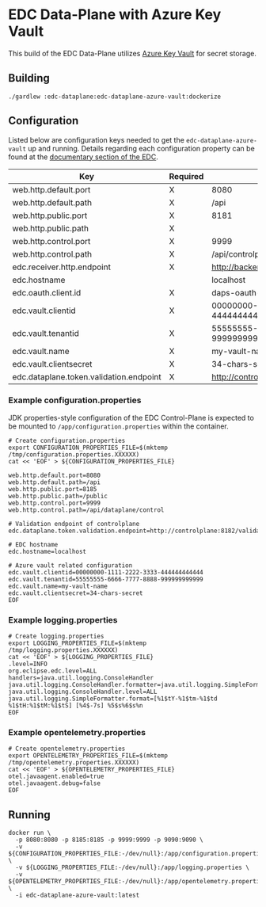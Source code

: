 # EDC Data-Plane with Azure Key Vault

This build of the EDC Data-Plane utilizes [Azure Key Vault](https://azure.microsoft.com/en-us/services/key-vault/#product-overview) for secret storage.

## Building

```shell
./gardlew :edc-dataplane:edc-dataplane-azure-vault:dockerize
```

## Configuration

Listed below are configuration keys needed to get the `edc-dataplane-azure-vault` up and running.
Details regarding each configuration property can be found at the [documentary section of the EDC](https://github.com/eclipse-edc/Connector/tree/main/docs).

| Key                                     | Required | Example                                     | Description |
|-----------------------------------------|----------|---------------------------------------------|-------------|
| web.http.default.port                   | X        | 8080                                        |             |
| web.http.default.path                   | X        | /api                                        |             |
| web.http.public.port                    | X        | 8181                                        |             |
| web.http.public.path                    | X        |                                             |             |
| web.http.control.port                   | X        | 9999                                        |             |
| web.http.control.path                   | X        | /api/controlplane/control                   |             |
| edc.receiver.http.endpoint              | X        | <http://backend-service>                    |             |
| edc.hostname                            |          | localhost                                   |             |
| edc.oauth.client.id                     | X        | daps-oauth-client-id                        |             |
| edc.vault.clientid                      | X        | 00000000-1111-2222-3333-444444444444        |             |
| edc.vault.tenantid                      | X        | 55555555-6666-7777-8888-999999999999        |             |
| edc.vault.name                          | X        | my-vault-name                               |             |
| edc.vault.clientsecret                  | X        | 34-chars-secret                             |             |
| edc.dataplane.token.validation.endpoint | X        | <http://controlplane:8182/validation/token> |             |

### Example configuration.properties

JDK properties-style configuration of the EDC Control-Plane is expected to be mounted to `/app/configuration.properties` within the container.

```shell
# Create configuration.properties
export CONFIGURATION_PROPERTIES_FILE=$(mktemp /tmp/configuration.properties.XXXXXX)
cat << 'EOF' > ${CONFIGURATION_PROPERTIES_FILE}

web.http.default.port=8080
web.http.default.path=/api
web.http.public.port=8185
web.http.public.path=/public
web.http.control.port=9999
web.http.control.path=/api/dataplane/control

# Validation endpoint of controlplane
edc.dataplane.token.validation.endpoint=http://controlplane:8182/validation/token

# EDC hostname
edc.hostname=localhost

# Azure vault related configuration
edc.vault.clientid=00000000-1111-2222-3333-444444444444
edc.vault.tenantid=55555555-6666-7777-8888-999999999999
edc.vault.name=my-vault-name
edc.vault.clientsecret=34-chars-secret
EOF
```

### Example logging.properties

```shell
# Create logging.properties
export LOGGING_PROPERTIES_FILE=$(mktemp /tmp/logging.properties.XXXXXX)
cat << 'EOF' > ${LOGGING_PROPERTIES_FILE}
.level=INFO
org.eclipse.edc.level=ALL
handlers=java.util.logging.ConsoleHandler
java.util.logging.ConsoleHandler.formatter=java.util.logging.SimpleFormatter
java.util.logging.ConsoleHandler.level=ALL
java.util.logging.SimpleFormatter.format=[%1$tY-%1$tm-%1$td %1$tH:%1$tM:%1$tS] [%4$-7s] %5$s%6$s%n
EOF
```

### Example opentelemetry.properties

```shell
# Create opentelemetry.properties
export OPENTELEMETRY_PROPERTIES_FILE=$(mktemp /tmp/opentelemetry.properties.XXXXXX)
cat << 'EOF' > ${OPENTELEMETRY_PROPERTIES_FILE}
otel.javaagent.enabled=true
otel.javaagent.debug=false
EOF
```

## Running

```shell
docker run \
  -p 8080:8080 -p 8185:8185 -p 9999:9999 -p 9090:9090 \
  -v ${CONFIGURATION_PROPERTIES_FILE:-/dev/null}:/app/configuration.properties \
  -v ${LOGGING_PROPERTIES_FILE:-/dev/null}:/app/logging.properties \
  -v ${OPENTELEMETRY_PROPERTIES_FILE:-/dev/null}:/app/opentelemetry.properties \
  -i edc-dataplane-azure-vault:latest
```
